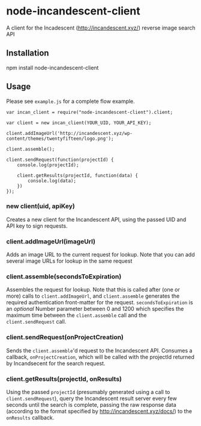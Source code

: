 # node-incandescent-client
A client for the Incadescent (http://incandescent.xyz/) reverse image search API

## Installation
npm install node-incandescent-client

## Usage
Please see `example.js` for a complete flow example.

	var incan_client = require("node-incandescent-client").client;

	var client = new incan_client(YOUR_UID, YOUR_API_KEY);

	client.addImageUrl('http://incandescent.xyz/wp-content/themes/twentyfifteen/logo.png');

	client.assemble();

	client.sendRequest(function(projectId) { 
		console.log(projectId);

		client.getResults(projectId, function(data) {
			console.log(data);
		})
	});
	
### new client(uid, apiKey)
Creates a new client for the Incandescent API, using the passed UID and API key to sign requests.

### client.addImageUrl(imageUrl)
Adds an image URL to the current request for lookup. Note that you can add several image URLs for lookup in the same request

### client.assemble(secondsToExpiration)
Assembles the request for lookup. Note that this is called after (one or more) calls to `client.addImageUrl`, and `client.assemble` generates the required authentication front-matter for the request. `secondsToExpiration` is an _optional_ Number parameter between 0 and 1200 which specifies the maximum time between the  `client.assemble` call and the `client.sendRequest` call.

### client.sendRequest(onProjectCreation)
Sends the `client.assemble`'d request to the Incandescent API. Consumes a callback, `onProjectCreation`, which will be called with the projectId returned by Incandsecent for the search request.

### client.getResults(projectId, onResults) 
Using the passed `projectId` (presumably generated using a call to `client.sendRequest`), query the Incandescent result server every few seconds until the search is complete, passing the raw response data (according to the format specified by http://incandescent.xyz/docs/) to the `onResults` callback.

